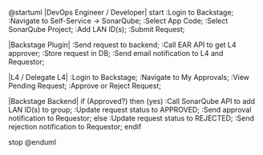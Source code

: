 @startuml
|DevOps Engineer / Developer|
start
:Login to Backstage;
:Navigate to Self-Service -> SonarQube;
:Select App Code;
:Select SonarQube Project;
:Add LAN ID(s);
:Submit Request;

|Backstage Plugin|
:Send request to backend;
:Call EAR API to get L4 approver;
:Store request in DB;
:Send email notification to L4 and Requestor;

|L4 / Delegate L4|
:Login to Backstage;
:Navigate to My Approvals;
:View Pending Request;
:Approve or Reject Request;

|Backstage Backend|
if (Approved?) then (yes)
  :Call SonarQube API to add LAN ID(s) to group;
  :Update request status to APPROVED;
  :Send approval notification to Requestor;
else
  :Update request status to REJECTED;
  :Send rejection notification to Requestor;
endif

stop
@enduml
